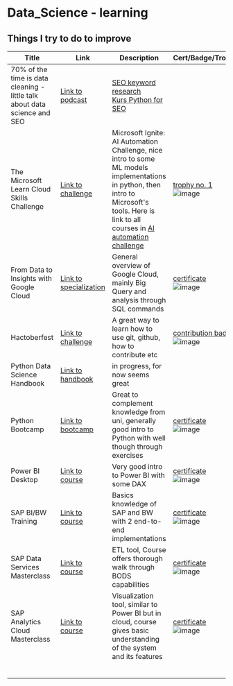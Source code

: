 # Data_Science - learning
## Things I try to do to improve


[comment]: <> (For easier editing:)
[comment]: <> (Links:)
[comment]: <> ([])

|  Title | Link  | Description  | Cert/Badge/Trophy  |
|--|--|--|--|
| 70% of the time is data cleaning - little talk about data science and SEO  | [Link to podcast](https://www.youtube.com/watch?v=MQmMfuTzyA0)  |  [SEO keyword research](https://code.markedmondson.me/search-console-google-analytics-r-keyword-research/) <br />  [Kurs Python for SEO](https://www.jcchouinard.com/python-for-seo/) |   |
| The Microsoft Learn Cloud Skills Challenge | [Link to challenge](https://www.microsoft.com/en-US/cloudskillschallenge/ignite/registration/2022)  | Microsoft Ignite: AI Automation Challenge, nice intro to some ML models implementations in python, then intro to Microsoft's tools. Here is link to all courses in [AI automation challenge](https://learn.microsoft.com/pl-pl/users/cloudskillschallenge/collections/o1qrb5wedm52?WT.mc_id=cloudskillschallenge_8aee1e58-eeb8-409f-b0d0-d15afcc8045c)| [trophy no. 1](https://learn.microsoft.com/en-us/training/achievements/learn.wwl.create-machine-learn-models.trophy?username=MarekKu-5275'>)<br/> ![image](https://user-images.githubusercontent.com/49692939/202159623-f08c5e19-05ca-43b7-a450-cfb62edbe026.png)   |
|  From Data to Insights with Google Cloud | [Link to specialization](https://www.coursera.org/specializations/from-data-to-insights-google-cloud-platform)  | General overview of Google Cloud, mainly Big Query and analysis through SQL commands  | [certificate](https://coursera.org/share/0eb8324b8c0964d41ef4b691ac925607)<br/> ![image](https://user-images.githubusercontent.com/49692939/202164340-85c126f0-541a-4f0d-bb65-8c2b6fcf74e6.png)  |
| Hactoberfest  | [Link to challenge](https://hacktoberfest.com/auth/)  | A great way to learn how to use git, github, how to contribute etc  | [contribution badge](https://www.holopin.io/userbadge/clapkk88z029608lcvf0lvalu%20) <br/> ![image](https://user-images.githubusercontent.com/49692939/202913684-1e21ac9c-f992-454e-865c-925f38f8f47a.png)   |
| Python Data Science Handbook  | [Link to handbook](https://jakevdp.github.io/PythonDataScienceHandbook/)  | in progress, for now seems great  |   |
| Python Bootcamp  | [Link to bootcamp](https://www.udemy.com/course/complete-python-bootcamp/)  | Great to complement knowledge from uni, generally good intro to Python with well though through exercises  | [certificate](https://user-images.githubusercontent.com/49692939/202153713-e79bb13f-b42f-427e-87eb-1ac9a822455c.png) <br/> ![image](https://user-images.githubusercontent.com/49692939/202166898-489aa700-c14c-404d-82bc-f64a2d39dd5d.png)   |
| Power BI Desktop | [Link to course](https://www.udemy.com/course/microsoft-power-bi-up-running-with-power-bi-desktop/?src=sac&kw=Power+BI+Desktop+for+BI)  | Very good intro to Power BI with some DAX  | [certificate](https://user-images.githubusercontent.com/49692939/202154395-600b92ef-3590-41a2-9c73-6ab6abb002a9.png) <br/> ![image](https://user-images.githubusercontent.com/49692939/202166778-78eedf4f-652a-4625-a116-c50fe52f6c4f.png)  |
| SAP BI/BW Training  | [Link to course](https://www.udemy.com/course/sap-bi-training/)  | Basics knowledge of SAP and BW with 2 end-to-end implementations   | [certificate](https://user-images.githubusercontent.com/49692939/202205208-1e602583-0393-4783-a008-1475130b08ee.png) <br/> ![image](https://user-images.githubusercontent.com/49692939/202205208-1e602583-0393-4783-a008-1475130b08ee.png)  |
| SAP Data Services Masterclass  | [Link to course](https://www.udemy.com/course/sap-bods/)  | ETL tool, Course offers thorough walk through BODS capabilities   | [certificate](https://user-images.githubusercontent.com/49692939/202207220-7ec2f097-143a-49a0-8dc4-c80b2deafa7d.png) <br/> ![image](https://user-images.githubusercontent.com/49692939/202207220-7ec2f097-143a-49a0-8dc4-c80b2deafa7d.png)   |
| SAP Analytics Cloud Masterclass  | [Link to course](https://www.udemy.com/course/sap-analytics-cloud-master-class/)  | Visualization tool, similar to Power BI but in cloud, course gives basic understanding of the system and its features  | [certificate](https://user-images.githubusercontent.com/49692939/202208656-ef32a76d-a44a-4641-a1dd-ef6557e9fa7e.png) <br/> ![image](https://user-images.githubusercontent.com/49692939/202208656-ef32a76d-a44a-4641-a1dd-ef6557e9fa7e.png)  |
|   |   |   |   |
|   |   |   |   |
|   |   |   |   |
|   |   |   |   |
|   |   |   |   |
|   |   |   |   |
